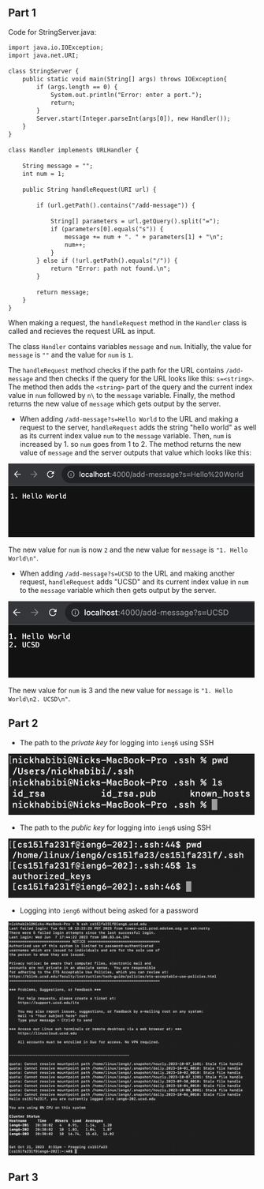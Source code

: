 <style>
    img {
        width:500px;
    }
</style>

## Part 1

Code for StringServer.java:

```
import java.io.IOException;
import java.net.URI;

class StringServer {
    public static void main(String[] args) throws IOException{
        if (args.length == 0) {
            System.out.println("Error: enter a port.");
            return;
        }
        Server.start(Integer.parseInt(args[0]), new Handler());
    }
}

class Handler implements URLHandler {
    
    String message = "";
    int num = 1;

    public String handleRequest(URI url) {

        if (url.getPath().contains("/add-message")) {

            String[] parameters = url.getQuery().split("=");
            if (parameters[0].equals("s")) {
                message += num + ". " + parameters[1] + "\n";
                num++;
            }
        } else if (!url.getPath().equals("/")) {
            return "Error: path not found.\n";
        }

        return message;
    }
}
```

When making a request, the `handleRequest` method in the `Handler` class is called and recieves the request URL as input. 

The class `Handler` contains variables `message` and `num`. Initially, the value for `message` is `""` and the value for `num` is `1`.

The `handleRequest` method checks if the path for the URL contains `/add-message` and then checks if the query for the URL looks like this: `s=<string>`. The method then adds the `<string>` part of the query and the current index value in `num` followed by `n\` to the `message` variable. Finally, the method returns the new value of `message` which gets output by the server.

- When adding `/add-message?s=Hello World` to the URL and making a request to the server, `handleRequest` adds the string "hello world" as well as its current index value `num` to the `message` variable. Then, `num` is increased by 1. so `num` goes from 1 to 2. The method returns the new value of `message` and the server outputs that value which looks like this:

![sshot](./images/lab-2-1.png)

The new value for `num` is now `2` and the new value for `message` is `"1. Hello World\n"`.

- When adding `/add-message?s=UCSD` to the URL and making another request, `handleRequest` adds "UCSD" and its current index value in `num` to the `message` variable which then gets output by the server.

![sshot](./images/lab-2-2.png)

The new value for `num` is 3 and the new value for `message` is `"1. Hello World\n2. UCSD\n"`.

## Part 2

- The path to the *private key* for logging into `ieng6` using SSH

![keys](images/lab-2-3.png)

- The path to the *public key* for logging into `ieng6` using SSH

![keys](images/lab-2-4.png)

- Logging into `ieng6` without being asked for a password

![login](images/lab-2-5.png)

## Part 3
